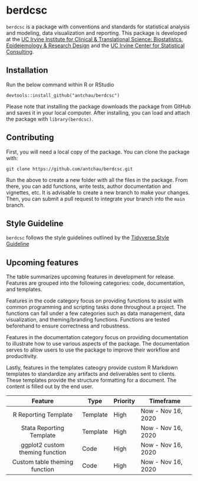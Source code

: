 # berdcsc

`berdcsc` is a package with conventions and standards for statistical analysis and modeling, data visualization and reporting. This package is developed at the [UC Irvine Institute for Clinical & Translational Science: Biostatistcs, Epideiemology & Research Design](https://www.icts.uci.edu/services/berd1.php) and the [UC Irvine Center for Statistical Consulting](https://statconsulting.uci.edu/).

## Installation

Run the below command within R or RStudio

```
devtools::install_github("antchau/berdcsc")
```

Please note that installing the package downloads the package from GitHub and saves it in your local computer. After installing, you can load and attach the package with `library(berdcsc)`. 

## Contributing

First, you will need a local copy of the package. You can clone the package with:

```
git clone https://github.com/antchau/berdcsc.git
```

Run the above to create a new folder with all the files in the package. From there, you can add functions, write tests, author documentation and vignettes, etc. It is advisable to create a new branch to make your changes. Then, you can submit a pull request to integrate your branch into the `main` branch.

## Style Guideline

`berdcsc` follows the style guidelines outlined by the [Tidyverse Style Guideline](https://style.tidyverse.org/)

## Upcoming features

The table summarizes upcoming features in development for release. Features are grouped into the following categories: code, documentation, and templates. 

Features in the code category focus on providing functions to assist with common programming and scripting tasks done throughout a project. The functions can fall under a few categories such as data management, data visualization, and theming/branding functions. Functions are tested beforehand to ensure correctness and robustness.

Features in the documentation category focus on providing documentation to illustrate how to use various aspects of the package. The documentation serves to allow users to use the package to improve their workflow and producitivity.

Lastly, features in the templates cateogry provide custom R Markdown templates to standardize any artifacts and deliverables sent to clients. These templates provide the structure formatting for a document. The content is filled out by the end user.


|             Feature             | Type     | Priority | Timeframe          |
|:-------------------------------:|----------|----------|--------------------|
| R Reporting Template            | Template | High     | Now - Nov 16, 2020 |
| Stata Reporting Template        | Template | High     | Now - Nov 16, 2020 |
| ggplot2 custom theming function | Code     | High     | Now - Nov 16, 2020 |
| Custom table theming function   | Code     | High     | Now - Nov 16, 2020 |
